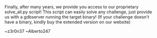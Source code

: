 Finally, after many years, we provide you access to our proprietary solve_all.py script!
This script can easily solve any challenge, just provide us with a gdbserver running the target binary!
(If your challenge doesn't have a binary, kindly buy the extended version on our website)

~z3r0n37
~Alberto247
